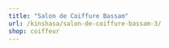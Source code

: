 ```yaml
---
title: "Salon de Coiffure Bassam"
url: /kinshasa/salon-de-coiffure-bassam-3/
shop: coiffeur
---
```

